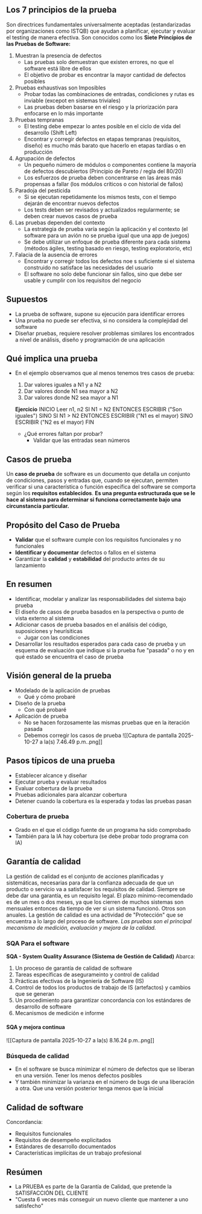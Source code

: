 ## Los 7 principios de la prueba
Son directrices fundamentales universalmente aceptadas (estandarizadas por organizaciones como ISTQB) que ayudan a planificar, ejecutar y evaluar el testing de manera efectiva. Son conocidos como los **Siete Principios de las Pruebas de Software:**
1. Muestran la presencia de defectos
	- Las pruebas solo demuestran que existen errores, no que el software está libre de ellos
	- El objetivo de probar es encontrar la mayor cantidad de defectos posibles
2. Pruebas exhaustivas son Imposibles
	- Probar todas las combinaciones de entradas, condiciones y rutas es inviable (excepot en sistemas triviales)
	- Las pruebas deben basarse en el riesgo y la priorización para enfocarse en lo más importante
3. Pruebas tempranas
	- El testing debe empezar lo antes posible en el ciclo de vida del desarrollo (Shift Left)
	- Encontrar y corregir defectos en etapas tempranas (requisitos, diseño) es mucho más barato que hacerlo en etapas tardías o en producción
4. Agrupación de defectos
	-  Un pequeño número de módulos o componentes contiene la mayoría de defectos descubiertos (Principio de Pareto / regla del 80/20)
	- Los esfuerzos de prueba deben concentrarse en las áreas más propensas a fallar (los módulos críticos o con historial de fallos)
5. Paradoja del pesticida
	- Si se ejecutan repetidamente los mismos tests, con el tiempo dejarán de encontrar nuevos defectos
	- Los tests deben ser revisados y actualizados regularmente; se deben crear nuevos casos de prueba
6. Las pruebas dependen del contexto
	- La estrategia de prueba varía según la aplicación y el contexto (el software para un avión no se prueba igual que una app de juegos)
	- Se debe utilizar un enfoque de prueba diferente para cada sistema (métodos ágiles, testing basado en riesgo, testing exploratorio, etc)
7. Falacia de la ausencia de errores
	- Encontrar y corregir todos los defectos noe s suficiente si el sistema construido no satisface las necesidades del usuario
	- El software no solo debe funcionar sin fallos, sino que debe ser usable y cumplir con los requisitos del negocio
## Supuestos
- La prueba de software, supone su ejecución para identificar errores
- Una prueba no puede ser efectiva, si no considera la complejidad del software
- Diseñar pruebas, requiere resolver problemas similares los encontrados a nivel de análisis, diseño y programación de una aplicación
## Qué implica una prueba
- En el ejemplo observamos que al menos tenemos tres casos de prueba:
	1. Dar valores iguales a N1 y a N2
	2. Dar valores donde N1 sea mayor a N2
	3. Dar valores donde N2 sea mayor a N1

	**Ejercicio**
		INICIO
		Leer n1, n2
		SI N1 = N2 ENTONCES
			ESCRIBIR ("Son iguales")
		SINO
			SI N1 > N2 ENTONCES
				ESCRIBIR ("N1 es el mayor)
			SINO
				ESCRIBIR ("N2 es el mayor)
		FIN
		
	- ¿Qué errores faltan por probar?
		- Validar que las entradas sean números
## Casos de prueba
Un **caso de prueba** de software es un documento que detalla un conjunto de condiciones, pasos y entradas que, cuando se ejecutan, permiten verificar si una característica o función específica del software se comporta según los **requisitos establecidos**.
**Es una pregunta estructurada que se le hace al sistema para determinar si funciona correctamente bajo una circunstancia particular.**
## Propósito del Caso de Prueba
- **Validar** que el software cumple con los requisitos funcionales y no funcionales
- **Identificar y documentar** defectos o fallos en el sistema
- Garantizar la **calidad** y **estabilidad** del producto antes de su lanzamiento
## En resumen
- Identificar, modelar y analizar las responsabilidades del sistema bajo prueba
- El diseño de casos de prueba basados en la perspectiva o punto de vista externo al sistema
- Adicionar casos de prueba basados en el análisis del código, suposiciones y heurísiticas
	- Jugar con las condiciones
- Desarrollar los resultados esperados para cada caso de prueba y un esquema de evaluación que indique si la prueba fue "pasada" o no y en qué estado se encuentra el caso de prueba
## Visión general de la prueba
- Modelado de la aplicación de pruebas
	- Qué y cómo probaré
- Diseño de la prueba
	- Con qué probaré
- Aplicación de prueba
	- No se hacen forzosamente las mismas pruebas que en la iteración pasada
	- Debemos corregir los casos de prueba
![[Captura de pantalla 2025-10-27 a la(s) 7.46.49 p.m..png]]
## Pasos típicos de una prueba
- Establecer alcance y diseñar
- Ejecutar prueba y evaluar resultados
- Evaluar cobertura de la prueba
- Pruebas adicionales para alcanzar cobertura
- Detener cuando la cobertura es la esperada y todas las pruebas pasan
### Cobertura de prueba
- Grado en el que el código fuente de un programa ha sido comprobado
- También para la IA hay cobertura (se debe probar todo programa con IA)
## Garantía de calidad
La gestión de calidad es el conjunto de acciones planificadas y sistemáticas, necesarias para dar la confianza adecuada de que un producto o servicio va a satisfacer los requisitos de calidad.
Siempre se debe dar una garantía, es un requisito legal.
El plazo mínimo-recomendado es de un mes o dos meses, ya que los cierren de muchos sistemas son mensuales entonces da tiempo de ver si un sistema funcionó. Otros son anuales.
La gestión de calidad es una actividad de "Protección" que se encuentra a lo largo del proceso de software.
*Las pruebas son el principal mecanismo de medición, evaluación y mejora de la calidad.*
### SQA Para el software
**SQA - System Quality Assurance (Sistema de Gestión de Calidad)**
Abarca:
1. Un proceso de garantía de calidad de software
2. Tareas específicas de asegurameinto y control de calidad
3. Prácticas efectivas de la Ingeniería de Software (IS)
4. Control de todos los productos de trabajo de IS (artefactos) y cambios que se generan
5. Un procedimiento para garantizar concordancia con los estándares de desarrollo de software
6. Mecanismos de medición e informe
#### SQA y mejora continua
![[Captura de pantalla 2025-10-27 a la(s) 8.16.24 p.m..png]]
### Búsqueda de calidad
- En el software se busca minimizar el número de defectos que se liberan en una versión. Tener los menos defectos posibles
- Y también minimizar la varianza en el número de bugs de una liberación a otra. Que una versión posterior tenga menos que la inicial
## Calidad de software
Concordancia:
- Requisitos funcionales
- Requisitos de desempeño explicitados
- Estándares de desarrollo documentados
- Características implícitas de un trabajo profesional
## Resúmen
- La PRUEBA es parte de la Garantía de Calidad, que pretende la SATISFACCIÓN DEL CLIENTE
- "Cuesta 6 veces más conseguir un nuevo cliente que mantener a uno satisfecho"